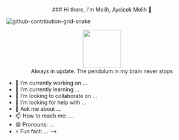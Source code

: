

<div id="header" align="center" width="auto">
### Hi there, I'm Melih, Aycicek Melih 👋
</div>

![github-contribution-grid-snake](https://user-images.githubusercontent.com/61455803/183988963-6419249b-842a-4630-9de8-c71102a2ce67.svg)

<div id="header" align="center">
  <img src="https://media.giphy.com/media/M9gbBd9nbDrOTu1Mqx/giphy.gif" width="100"/>
</div>
<div id="header" align="center">
  Always in update. The pendulum in my brain never stops
</div>


- 🔭 I’m currently working on ...
- 🌱 I’m currently learning ...
- 👯 I’m looking to collaborate on ...
- 🤔 I’m looking for help with ...
- 💬 Ask me about ...
- 📫 How to reach me: ...
- 😄 Pronouns: ...
- ⚡ Fun fact: ...
-->
